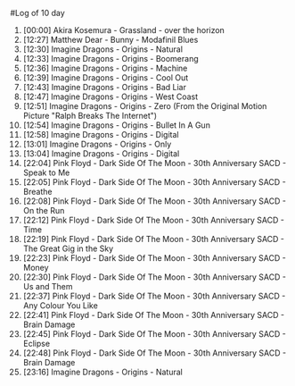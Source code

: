 #Log of 10 day

1. [00:00] Akira Kosemura - Grassland - over the horizon
1. [12:27] Matthew Dear - Bunny - Modafinil Blues
1. [12:30] Imagine Dragons - Origins - Natural
1. [12:33] Imagine Dragons - Origins - Boomerang
1. [12:36] Imagine Dragons - Origins - Machine
1. [12:39] Imagine Dragons - Origins - Cool Out
1. [12:43] Imagine Dragons - Origins - Bad Liar
1. [12:47] Imagine Dragons - Origins - West Coast
1. [12:51] Imagine Dragons - Origins - Zero (From the Original Motion Picture "Ralph Breaks The Internet")
1. [12:54] Imagine Dragons - Origins - Bullet In A Gun
1. [12:58] Imagine Dragons - Origins - Digital
1. [13:01] Imagine Dragons - Origins - Only
1. [13:04] Imagine Dragons - Origins - Digital
1. [22:04] Pink Floyd - Dark Side Of The Moon - 30th Anniversary SACD - Speak to Me
1. [22:05] Pink Floyd - Dark Side Of The Moon - 30th Anniversary SACD - Breathe
1. [22:08] Pink Floyd - Dark Side Of The Moon - 30th Anniversary SACD - On the Run
1. [22:12] Pink Floyd - Dark Side Of The Moon - 30th Anniversary SACD - Time
1. [22:19] Pink Floyd - Dark Side Of The Moon - 30th Anniversary SACD - The Great Gig in the Sky
1. [22:23] Pink Floyd - Dark Side Of The Moon - 30th Anniversary SACD - Money
1. [22:30] Pink Floyd - Dark Side Of The Moon - 30th Anniversary SACD - Us and Them
1. [22:37] Pink Floyd - Dark Side Of The Moon - 30th Anniversary SACD - Any Colour You Like
1. [22:41] Pink Floyd - Dark Side Of The Moon - 30th Anniversary SACD - Brain Damage
1. [22:45] Pink Floyd - Dark Side Of The Moon - 30th Anniversary SACD - Eclipse
1. [22:48] Pink Floyd - Dark Side Of The Moon - 30th Anniversary SACD - Brain Damage
1. [23:16] Imagine Dragons - Origins - Natural

